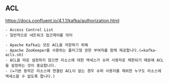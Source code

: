 ## ACL
https://docs.confluent.io/4.1.1/kafka/authorization.html

```
- Access Control List
- 일반적으로 네트워크 접근제어를 의미

- Apache Kafka는 모든 ACL을 저장하기 위해 
- Apache ZooKeeper를 사용하는 플러그형 권한 부여자를 함께 제공합니다.(=kafka-acls.sh) 
- ACL을 따로 설정하지 않으면 리소스에 대한 액세스가 슈퍼 사용자로 제한되기 때문에 ACL을 설정하는 것이 중요합니다. 
- (=기본 동작은 리소스에 연결된 ACL이 없는 경우 슈퍼 사용자를 제외한 누구도 리소스에 액세스할 수 없도록 합니다.)
```
